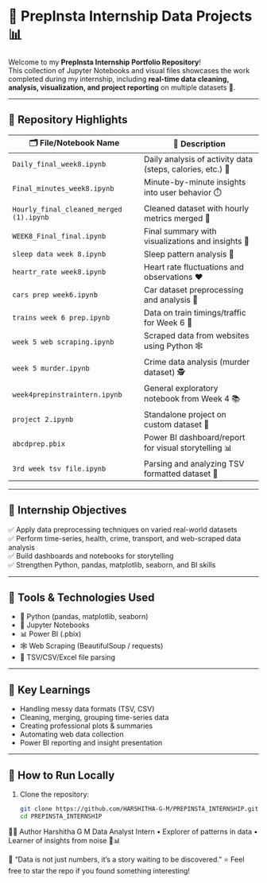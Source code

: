 # 🧠 PrepInsta Internship Data Projects 📊

Welcome to my **PrepInsta Internship Portfolio Repository**!  
This collection of Jupyter Notebooks and visual files showcases the work completed during my internship, including **real-time data cleaning, analysis, visualization, and project reporting** on multiple datasets 📁.

---

## 📁 Repository Highlights

| 🗂️ File/Notebook Name               | 📌 Description |
|-------------------------------------|----------------|
| `Daily_final_week8.ipynb`           | Daily analysis of activity data (steps, calories, etc.) 📆 |
| `Final_minutes_week8.ipynb`         | Minute-by-minute insights into user behavior ⏱️ |
| `Hourly_final_cleaned_merged (1).ipynb` | Cleaned dataset with hourly metrics merged 🔄 |
| `WEEK8_Final_final.ipynb`           | Final summary with visualizations and insights 🧾 |
| `sleep data week 8.ipynb`           | Sleep pattern analysis 🛌 |
| `heartr_rate week8.ipynb`           | Heart rate fluctuations and observations ❤️ |
| `cars prep week6.ipynb`             | Car dataset preprocessing and analysis 🚗 |
| `trains week 6 prep.ipynb`          | Data on train timings/traffic for Week 6 🚆 |
| `week 5 web scraping.ipynb`         | Scraped data from websites using Python 🕸️ |
| `week 5 murder.ipynb`               | Crime data analysis (murder dataset) 🕵️ |
| `week4prepinstraintern.ipynb`       | General exploratory notebook from Week 4 📚 |
| `project 2.ipynb`                   | Standalone project on custom dataset 📌 |
| `abcdprep.pbix`                     | Power BI dashboard/report for visual storytelling 📊 |
| `3rd week tsv file.ipynb`           | Parsing and analyzing TSV formatted dataset 📄 |

---

## 🎯 Internship Objectives

✅ Apply data preprocessing techniques on varied real-world datasets  
✅ Perform time-series, health, crime, transport, and web-scraped data analysis  
✅ Build dashboards and notebooks for storytelling  
✅ Strengthen Python, pandas, matplotlib, seaborn, and BI skills  

---

## 🧰 Tools & Technologies Used

- 🐍 Python (pandas, matplotlib, seaborn)  
- 📒 Jupyter Notebooks  
- 📊 Power BI (.pbix)  
- 🕸️ Web Scraping (BeautifulSoup / requests)  
- 📂 TSV/CSV/Excel file parsing  

---

## 🧠 Key Learnings

- Handling messy data formats (TSV, CSV)  
- Cleaning, merging, grouping time-series data  
- Creating professional plots & summaries  
- Automating web data collection  
- Power BI reporting and insight presentation  

---

## 🧪 How to Run Locally

1. Clone the repository:
   ```bash
   git clone https://github.com/HARSHITHA-G-M/PREPINSTA_INTERNSHIP.git
   cd PREPINSTA_INTERNSHIP


🙋‍♀️ Author
Harshitha G M
Data Analyst Intern • Explorer of patterns in data • Learner of insights from noise 🧠📊

📝 “Data is not just numbers, it’s a story waiting to be discovered.”
⭐ Feel free to star the repo if you found something interesting!










